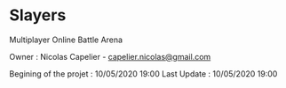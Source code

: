 # Slayers
Multiplayer Online Battle Arena

Owner : Nicolas Capelier - capelier.nicolas@gmail.com

Begining of the projet : 10/05/2020 19:00
Last Update : 10/05/2020 19:00